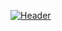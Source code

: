 [![Header](https://cloud7.news/wp-content/uploads/2021/03/ovh-cloud-major-fire.jpeg "Welcome to my github :)")](https://paradox.ovh/)
